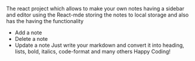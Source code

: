 The react project which allows to make your own notes having a sidebar and editor using the 
React-mde
storing the notes to local storage
and also has the
having the functionality
- Add a note
- Delete a note
- Update a note
Just write your markdown and convert it into heading, lists, bold, italics, code-format and many others
Happy Coding!
